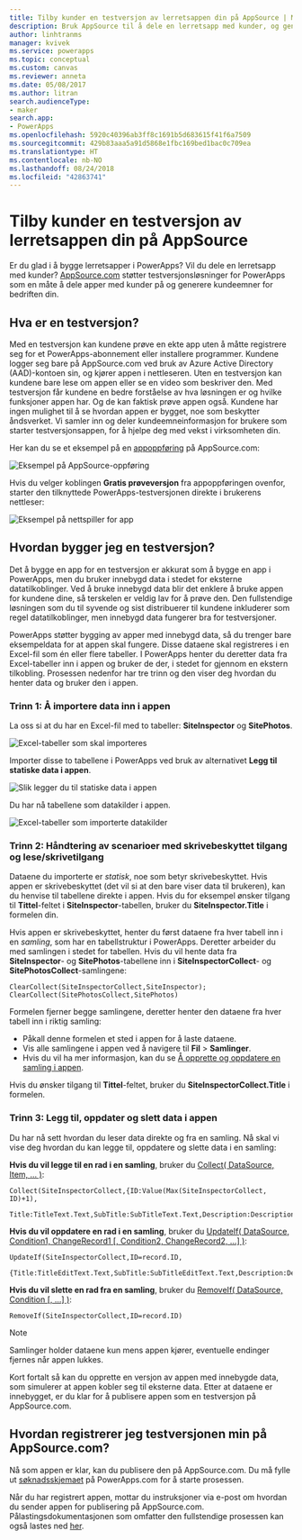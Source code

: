 ```yaml
---
title: Tilby kunder en testversjon av lerretsappen din på AppSource | Microsoft Docs
description: Bruk AppSource til å dele en lerretsapp med kunder, og generere kundeemner for virksomheten din.
author: linhtranms
manager: kvivek
ms.service: powerapps
ms.topic: conceptual
ms.custom: canvas
ms.reviewer: anneta
ms.date: 05/08/2017
ms.author: litran
search.audienceType:
- maker
search.app:
- PowerApps
ms.openlocfilehash: 5920c40396ab3ff8c1691b5d683615f41f6a7509
ms.sourcegitcommit: 429b83aaa5a91d5868e1fbc169bed1bac0c709ea
ms.translationtype: HT
ms.contentlocale: nb-NO
ms.lasthandoff: 08/24/2018
ms.locfileid: "42863741"
---
```

# <a name="let-customers-test-drive-your-canvas-app-on-appsource"></a>Tilby kunder en testversjon av lerretsappen din på AppSource

Er du glad i å bygge lerretsapper i PowerApps? Vil du dele en lerretsapp med kunder? [AppSource.com](https://appsource.microsoft.com) støtter testversjonsløsninger for PowerApps som en måte å dele apper med kunder på og generere kundeemner for bedriften din.

## <a name="what-is-a-test-drive-solution"></a>Hva er en testversjon?

Med en testversjon kan kundene prøve en ekte app uten å måtte registrere seg for et PowerApps-abonnement eller installere programmer. Kundene logger seg bare på AppSource.com ved bruk av Azure Active Directory (AAD)-kontoen sin, og kjører appen i nettleseren. Uten en testversjon kan kundene bare lese om appen eller se en video som beskriver den. Med testversjon får kundene en bedre forståelse av hva løsningen er og hvilke funksjoner appen har. Og de kan faktisk prøve appen også. Kundene har ingen mulighet til å se hvordan appen er bygget, noe som beskytter åndsverket. Vi samler inn og deler kundeemneinformasjon for brukere som starter testversjonsappen, for å hjelpe deg med vekst i virksomheten din.

Her kan du se et eksempel på en [appoppføring](https://go.microsoft.com/fwlink/?linkid=848867) på AppSource.com:

![Eksempel på AppSource-oppføring ](./media/dev-appsource-test-drive/sample-app-source-listing.png)

Hvis du velger koblingen **Gratis prøveversjon** fra appoppføringen ovenfor, starter den tilknyttede PowerApps-testversjonen direkte i brukerens nettleser:

![Eksempel på nettspiller for app](./media/dev-appsource-test-drive/sample-app-web-player.png)

## <a name="how-do-i-build-a-test-drive-solution"></a>Hvordan bygger jeg en testversjon?
Det å bygge en app for en testversjon er akkurat som å bygge en app i PowerApps, men du bruker innebygd data i stedet for eksterne datatilkoblinger. Ved å bruke innebygd data blir det enklere å bruke appen for kundene dine, så terskelen er veldig lav for å prøve den. Den fullstendige løsningen som du til syvende og sist distribuerer til kundene inkluderer som regel datatilkoblinger, men innebygd data fungerer bra for testversjoner.

PowerApps støtter bygging av apper med innebygd data, så du trenger bare eksempeldata for at appen skal fungere. Disse dataene skal registreres i en Excel-fil som én eller flere tabeller. I PowerApps henter du deretter data fra Excel-tabeller inn i appen og bruker de der, i stedet for gjennom en ekstern tilkobling. Prosessen nedenfor har tre trinn og den viser deg hvordan du henter data og bruker den i appen.

### <a name="step-1-import-data-into-the-app"></a>Trinn 1: Å importere data inn i appen
La oss si at du har en Excel-fil med to tabeller: **SiteInspector** og **SitePhotos**.

![Excel-tabeller som skal importeres](./media/dev-appsource-test-drive/excel-file.png)

Importer disse to tabellene i PowerApps ved bruk av alternativet **Legg til statiske data i appen**.

![Slik legger du til statiske data i appen](./media/dev-appsource-test-drive/static-data.png)

Du har nå tabellene som datakilder i appen.

![Excel-tabeller som importerte datakilder](./media/dev-appsource-test-drive/data-sources.png)

### <a name="step-2-handling-read-only-and-read-write-scenarios"></a>Trinn 2: Håndtering av scenarioer med skrivebeskyttet tilgang og lese/skrivetilgang
Dataene du importerte er *statisk*, noe som betyr skrivebeskyttet. Hvis appen er skrivebeskyttet (det vil si at den bare viser data til brukeren), kan du henvise til tabellene direkte i appen. Hvis du for eksempel ønsker tilgang til **Tittel**-feltet i **SiteInspector**-tabellen, bruker du **SiteInspector.Title** i formelen din.

Hvis appen er skrivebeskyttet, henter du først dataene fra hver tabell inn i en *samling*, som har en tabellstruktur i PowerApps. Deretter arbeider du med samlingen i stedet for tabellen. Hvis du vil hente data fra **SiteInspector**- og **SitePhotos**-tabellene inn i **SiteInspectorCollect**- og **SitePhotosCollect**-samlingene:

```
ClearCollect(SiteInspectorCollect,SiteInspector); ClearCollect(SitePhotosCollect,SitePhotos)
```

Formelen fjerner begge samlingene, deretter henter den dataene fra hver tabell inn i riktig samling:

* Påkall denne formelen et sted i appen for å laste dataene.
* Vis alle samlingene i appen ved å navigere til **Fil** > **Samlinger**.
* Hvis du vil ha mer informasjon, kan du se [Å opprette og oppdatere en samling i appen](../canvas-apps/create-update-collection.md).

Hvis du ønsker tilgang til **Tittel**-feltet, bruker du **SiteInspectorCollect.Title** i formelen.

### <a name="step-3-add-update-and-delete-data-in-your-app"></a>Trinn 3: Legg til, oppdater og slett data i appen
Du har nå sett hvordan du leser data direkte og fra en samling. Nå skal vi vise deg hvordan du kan legge til, oppdatere og slette data i en samling:

**Hvis du vil legge til en rad i en samling**, bruker du [Collect( DataSource, Item, ... )](../canvas-apps/functions/function-clear-collect-clearcollect.md):

```
Collect(SiteInspectorCollect,{ID:Value(Max(SiteInspectorCollect, ID)+1),
    Title:TitleText.Text,SubTitle:SubTitleText.Text,Description:DescriptionText.Text)
```

**Hvis du vil oppdatere en rad i en samling**, bruker du [UpdateIf( DataSource, Condition1, ChangeRecord1 [, Condition2, ChangeRecord2, ...] )](../canvas-apps/functions/function-update-updateif.md):

```
UpdateIf(SiteInspectorCollect,ID=record.ID,
    {Title:TitleEditText.Text,SubTitle:SubTitleEditText.Text,Description:DescriptionEditText.Text)
```

**Hvis du vil slette en rad fra en samling**, bruker du [RemoveIf( DataSource, Condition [, ...] )](../canvas-apps/functions/function-remove-removeif.md):

```
RemoveIf(SiteInspectorCollect,ID=record.ID)
```

> [!NOTE]
> Samlinger holder dataene kun mens appen kjører, eventuelle endinger fjernes når appen lukkes.

Kort fortalt så kan du opprette en versjon av appen med innebygde data, som simulerer at appen kobler seg til eksterne data. Etter at dataene er innebygget, er du klar for å publisere appen som en testversjon på AppSource.com.

## <a name="how-do-i-list-my-test-drive-solution-on-appsourcecom"></a>Hvordan registrerer jeg testversjonen min på AppSource.com?
Nå som appen er klar, kan du publisere den på AppSource.com. Du må fylle ut [søknadsskjemaet](https://powerapps.microsoft.com/partners/get-listed/) på PowerApps.com for å starte prosessen.

Når du har registrert appen, mottar du instruksjoner via e-post om hvordan du sender appen for publisering på AppSource.com. Pålastingsdokumentasjonen som omfatter den fullstendige prosessen kan også lastes ned [her](https://go.microsoft.com/fwlink/?linkid=851031).

